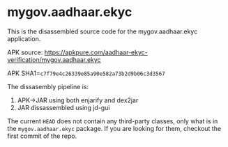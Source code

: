 # mygov.aadhaar.ekyc

This is the disassembled source code for the mygov.aadhaar.ekyc application.

APK source: https://apkpure.com/aadhaar-ekyc-verification/mygov.aadhaar.ekyc

APK SHA1=`c7f79e4c26339e85a90e582a73b2d9b06c3d3567`

The dissasembly pipeline is:

1. APK->JAR using both enjarify and dex2jar
2. JAR dissassembled using jd-gui

The current `HEAD` does not contain any third-party classes, only what is in the `mygov.aadhaar.ekyc` package. If you are looking for them, checkout the first commit of the repo.